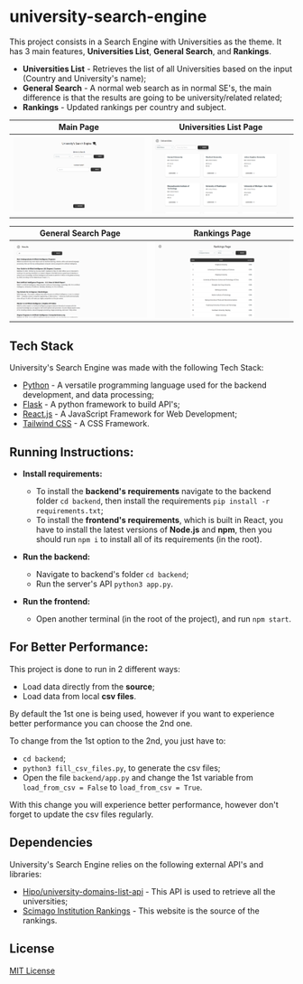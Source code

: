 ﻿# university-search-engine

This project consists in a Search Engine with Universities as the theme. It has 3 main features, **Universities List**, **General Search**, and **Rankings**.

-   **Universities List** - Retrieves the list of all Universities based on the input (Country and University's name);
-   **General Search** - A normal web search as in normal SE's, the main difference is that the results are going to be university/related related;
-   **Rankings** - Updated rankings per country and subject.

|                          **Main Page**                          |                               **Universities List Page**                                |
| :-------------------------------------------------------------: | :-------------------------------------------------------------------------------------: |
| <img src="src/utils/main_page.png" alt="Main page" width="300"> | <img src="src/utils/university_list_page.png" alt="University's List Page" width="300"> |

|                           **General Search Page**                            |                            **Rankings Page**                            |
| :--------------------------------------------------------------------------: | :---------------------------------------------------------------------: |
| <img src="src/utils/results_page.png" alt="Search Results Page" width="300"> | <img src="src/utils/rankings_page.png" alt="Rankings Page" width="300"> |

## Tech Stack

University's Search Engine was made with the following Tech Stack:

-   [Python](https://www.python.org/) - A versatile programming language used for the backend development, and data processing;
-   [Flask](https://flask.palletsprojects.com/en/3.0.x/) - A python framework to build API's;
-   [React.js](https://react.dev/) - A JavaScript Framework for Web Development;
-   [Tailwind CSS](https://tailwindcss.com/) - A CSS Framework.

## Running Instructions:

-   **Install requirements:**

    -   To install the **backend's requirements** navigate to the backend folder `cd backend`, then install the requirements `pip install -r requirements.txt`;
    -   To install the **frontend's requirements**, which is built in React, you have to install the latest versions of **Node.js** and **npm**, then you should run `npm i` to install all of its requirements (in the root).

-   **Run the backend:**

    -   Navigate to backend's folder `cd backend`;
    -   Run the server's API `python3 app.py`.

-   **Run the frontend:**
    -   Open another terminal (in the root of the project), and run `npm start`.

## For Better Performance:

This project is done to run in 2 different ways:

-   Load data directly from the **source**;
-   Load data from local **csv files**.

By default the 1st one is being used, however if you want to experience better performance you can choose the 2nd one.

To change from the 1st option to the 2nd, you just have to:

-   `cd backend`;
-   `python3 fill_csv_files.py`, to generate the csv files;
-   Open the file `backend/app.py` and change the 1st variable from `load_from_csv = False` to `load_from_csv = True`.

With this change you will experience better performance, however don't forget to update the csv files regularly.

## Dependencies

University's Search Engine relies on the following external API's and libraries:

-   [Hipo/university-domains-list-api](https://github.com/Hipo/university-domains-list-api) - This API is used to retrieve all the universities;
-   [Scimago Institution Rankings](imagoir.com/rankings.php?sector=Higher+educ.) - This website is the source of the rankings.

## License

[MIT License](LICENSE)
